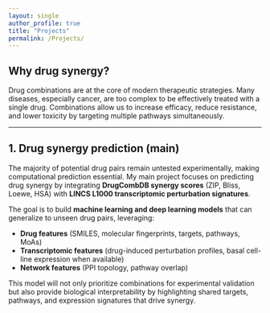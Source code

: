 ```yaml
---
layout: single
author_profile: true
title: "Projects"
permalink: /Projects/
---
```


## Why drug synergy?

Drug combinations are at the core of modern therapeutic strategies. Many diseases, especially cancer, are too complex to be effectively treated with a single drug. Combinations allow us to increase efficacy, reduce resistance, and lower toxicity by targeting multiple pathways simultaneously.  

---

## 1. Drug synergy prediction (main)

The majority of potential drug pairs remain untested experimentally, making computational prediction essential. My main project focuses on predicting drug synergy by integrating **DrugCombDB synergy scores** (ZIP, Bliss, Loewe, HSA) with **LINCS L1000 transcriptomic perturbation signatures**.  

The goal is to build **machine learning and deep learning models** that can generalize to unseen drug pairs, leveraging:  
- **Drug features** (SMILES, molecular fingerprints, targets, pathways, MoAs)  
- **Transcriptomic features** (drug-induced perturbation profiles, basal cell-line expression when available)  
- **Network features** (PPI topology, pathway overlap)  

This model will not only prioritize combinations for experimental validation but also provide biological interpretability by highlighting shared targets, pathways, and expression signatures that drive synergy.
